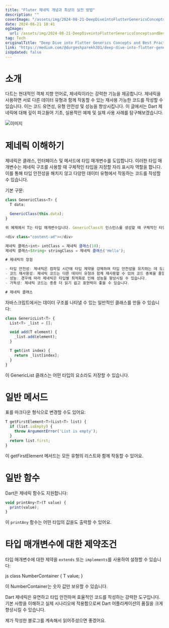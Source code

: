 ```yaml
---
title: "Fluter 제네릭 개념과 최상의 실전 방법"
description: ""
coverImage: "/assets/img/2024-08-21-DeepDiveintoFlutterGenericsConceptsandBestPractices_0.png"
date: 2024-08-21 18:41
ogImage: 
  url: /assets/img/2024-08-21-DeepDiveintoFlutterGenericsConceptsandBestPractices_0.png
tag: Tech
originalTitle: "Deep Dive into Flutter Generics Concepts and Best Practices"
link: "https://medium.com/@durgeshparekh381/deep-dive-into-flutter-generics-concepts-and-best-practices-5de9b6b664bc"
isUpdated: false
---
```



# 소개

다트는 현대적인 객체 지향 언어로, 제네릭이라는 강력한 기능을 제공합니다. 제네릭을 사용하면 서로 다른 데이터 유형과 함께 작동할 수 있는 재사용 가능한 코드를 작성할 수 있습니다. 이는 코드 유연성, 유형 안전성 및 성능을 향상시킵니다. 이 글에서는 Dart 제네릭에 대해 깊이 파고들어 기초, 실용적인 예제 및 실제 사용 사례를 탐구해보겠습니다.

![이미지](/assets/img/2024-08-21-DeepDiveintoFlutterGenericsConceptsandBestPractices_0.png)

# 제네릭 이해하기

<div class="content-ad"></div>

제네릭은 클래스, 인터페이스 및 메서드에 타입 매개변수를 도입합니다. 이러한 타입 매개변수는 제네릭 구조를 사용할 때 구체적인 타입을 지정할 자리 표시자 역할을 합니다. 이를 통해 타입 안전성을 해치지 않고 다양한 데이터 유형에서 작동하는 코드를 작성할 수 있습니다.

기본 구문:

```js
class GenericClass<T> {
  T data;

  GenericClass(this.data);
}

위 예제에서 T는 타입 매개변수입니다. GenericClass의 인스턴스를 생성할 때 구체적인 타입을 지정합니다.

<div class="content-ad"></div>

제네릭 클래스<int> intClass = 제네릭 클래스(10);
제네릭 클래스<String> stringClass = 제네릭 클래스('Hello');

# 제네릭의 장점

- 타입 안전성: 제네릭은 컴파일 시간에 타입 제약을 강제하여 타입 안전성을 유지하는 데 도움이 됩니다.
- 코드 재사용성: 제네릭 코드는 다른 데이터 유형과 함께 재사용할 수 있어 코드 중복을 줄일 수 있습니다.
- 성능: 경우에 따라 제네릭은 타입별 최적화로 인해 성능을 향상시킬 수 있습니다.
- 가독성: 제네릭 코드는 종종 더 읽기 쉽고 표현력이 좋을 수 있습니다.

# 제네릭 클래스
```  

<div class="content-ad"></div>

자바스크립트에서는 데이터 구조를 나타낼 수 있는 일반적인 클래스를 만들 수 있습니다:

```js
class GenericList<T> {
  List<T> _list = [];

  void add(T element) {
    _list.add(element);
  }

  T get(int index) {
    return _list[index];
  }
}
```

이 GenericList 클래스는 어떤 타입의 요소라도 저장할 수 있습니다.

# 일반 메서드

<div class="content-ad"></div>

표를 마크다운 형식으로 변경할 수도 있어요:

```js
T getFirstElement<T>(List<T> list) {
  if (list.isEmpty) {
    throw ArgumentError('List is empty');
  }
  return list.first;
}
```

이 getFirstElement 메서드는 모든 유형의 리스트와 함께 작동할 수 있어요.

# 일반 함수

<div class="content-ad"></div>

Dart은 제네릭 함수도 지원합니다:

```js
void printAny<T>(T value) {
  print(value);
}
```

이 `printAny` 함수는 어떤 타입의 값을도 출력할 수 있어요.

# 타입 매개변수에 대한 제약조건

<div class="content-ad"></div>

타입 매개변수에 대한 제약을 `extends` 또는 `implements`를 사용하여 설정할 수 있습니다:

 js
class NumberContainer<T extends num> {
  T value;
}
 

이 NumberContainer는 숫자 값만 보유할 수 있습니다.

Dart 제네릭은 유연하고 타입 안전하며 효율적인 코드를 작성하는 강력한 도구입니다. 기본 사항을 이해하고 실제 시나리오에 적용함으로써 Dart 어플리케이션의 품질을 크게 향상시킬 수 있습니다.

<div class="content-ad"></div>

제가 작성한 블로그를 계속해서 읽어주셨으면 좋겠어요.